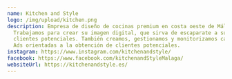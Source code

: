 ```yaml
---
name: Kitchen and Style
logo: /img/upload/kitchen.png
description: Empresa de diseño de cocinas premium en costa oeste de Málaga.
  Trabajamos para crear su imagen digital, que sirva de escaparate a sus
  clientes potenciales. También creamos, gestionamos y monitorizamos campañas de
  Ads orientadas a la obtención de clientes potenciales.
instagram: https://www.instagram.com/kitchenandstyle/
facebook: https://www.facebook.com/kitchenandStyleMalaga/
websiteUrl: https://kitchenandstyle.es/
---
```

